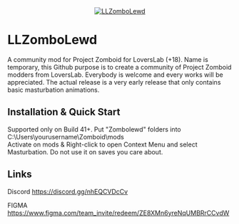 <div align="center">
    <a href="https://github.com/G-Vodan/LLZomboLewd">
        <img src="https://i.imgur.com/nFlMRZb.png" alt="LLZomboLewd"/>
    </a>
</div>

# LLZomboLewd
A community mod for Project Zomboid for LoversLab (+18). Name is temporary, this Github purpose is to create a community of Project Zomboid modders from LoversLab. Everybody is welcome and every works will be appreciated. The actual release is a very early release that only contains basic masturbation animations.

## Installation & Quick Start
Supported only on Build 41+. Put "Zombolewd" folders into C:\Users\yourusername\Zomboid\mods\
Activate on mods & Right-click to open Context Menu and select Masturbation. Do not use it on saves you care about.

## Links
Discord 
https://discord.gg/nhEQCVDcCv

FIGMA 
https://www.figma.com/team_invite/redeem/ZE8XMn6yreNqUMBRrCCvdW
